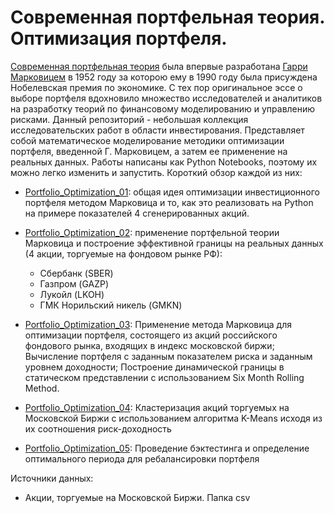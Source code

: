 # Современная портфельная теория. Оптимизация портфеля.

[Современная портфельная теория](https://ru.wikipedia.org/wiki/%D0%9F%D0%BE%D1%80%D1%82%D1%84%D0%B5%D0%BB%D1%8C%D0%BD%D0%B0%D1%8F_%D1%82%D0%B5%D0%BE%D1%80%D0%B8%D1%8F_%D0%9C%D0%B0%D1%80%D0%BA%D0%BE%D0%B2%D0%B8%D1%86%D0%B0) была впервые разработана [Гарри Марковицем](https://ru.wikipedia.org/wiki/%D0%9C%D0%B0%D1%80%D0%BA%D0%BE%D0%B2%D0%B8%D1%86,_%D0%93%D0%B0%D1%80%D1%80%D0%B8) в 1952 году за которою ему в 1990 году была присуждена Нобелевская премия по экономике. С тех пор оригинальное эссе о выборе портфеля вдохновило множество исследователей и аналитиков на разработку теорий по финансовому моделированию и управлению рисками. 
Данный репозиторий - небольшая коллекция исследовательских работ в области инвестирования. Представляет собой математическое моделирование методики оптимизации портфеля, введенной Г. Марковицем, а затем ее применение на реальных данных.
Работы написаны как Python Notebooks, поэтому их можно легко изменить и запустить. Короткий обзор каждой из них:

- [Portfolio_Optimization_01](https://github.com/Kotsubinskaya/PortfolioOptimization/blob/master/Portfolio_Optimization_01.ipynb): общая идея оптимизации инвестиционного портфеля методом Марковица и то, как это реализовать на Python на примере показателей 4 сгенерированных акций.

- [Portfolio_Optimization_02](https://github.com/Kotsubinskaya/PortfolioOptimization/blob/master/Portfolio_Optimization_02.ipynb): применение портфельной теории Марковица и построение эффективной границы на реальных данных (4 акции, торгуемые на фондовом рынке РФ):
   - Сбербанк (SBER)
   - Газпром (GAZP)
   - Лукойл (LKOH)
   - ГМК Норильский никель (GMKN)

- [Portfolio_Optimization_03](https://github.com/Kotsubinskaya/PortfolioOptimization/blob/master/Portfolio_Optimization_03.ipynb): Применение метода Марковица для оптимизации портфеля, состоящего из акций российского фондового рынка, входящих в индекс московской биржи; Вычисление портфеля с заданным показателем риска и заданным уровнем доходности; Построение динамической границы в статическом представлении с использованием Six Month Rolling Method.

- [Portfolio_Optimization_04](https://github.com/Kotsubinskaya/PortfolioOptimization/blob/master/Portfolio_Optimization_04.ipynb): Кластеризация акций торгуемых на Московской Биржи с использованием алгоритма K-Means исходя из их соотношения риск-доходность

- [Portfolio_Optimization_05](https://github.com/Kotsubinskaya/PortfolioOptimization/blob/master/Portfolio_Optimization_05.ipynb): Проведение бэктестинга и определение оптимального периода для ребалансировки портфеля

Источники данных:
 - Акции, торгуемые на Московской Биржи. Папка csv
 
 [scr1]:(https://github.com/Kotsubinskaya/PortfolioOptimization/blob/master/scr1.png)

